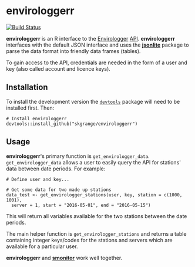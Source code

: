 # **envirologgerr**

[![Build Status](https://travis-ci.org/skgrange/envirologgerr.svg?branch=master)](https://travis-ci.org/skgrange/envirologgerr)

**envirologgerr** is an R interface to the [Envirologger](http://www.envirologger.com/home) [API](http://api.envirologger.net/2.0/documentation). **envirologgerr** interfaces with the default JSON interface and uses the [**jsonlite**](https://github.com/jeroenooms/jsonlite) package to parse the data format into friendly data frames (tables).

To gain access to the API, credentials are needed in the form of a user and key (also called account and licence keys). 

## Installation

To install the development version the [`devtools`](https://github.com/hadley/devtools) package will need to be installed first. Then:

```
# Install envirologgerr
devtools::install_github("skgrange/envirologgerr")
```

## Usage

**envirologgerr**'s primary function is `get_envirologger_data`. `get_envirologger_data` allows a user to easily query the API for stations' data between date periods. For example:

```
# Define user and key...

# Get some data for two made up stations
data_test <- get_envirologger_stations(user, key, station = c(1000, 1001), 
  server = 1, start = "2016-05-01", end = "2016-05-15")
```

This will return all variables available for the two stations between the date periods. 

The main helper function is `get_envirologger_stations` and returns a table containing integer keys/codes for the stations and servers which are available for a particular user.

**envirologgerr** and [**smonitor**](https://github.com/skgrange/smonitor) work well together.
